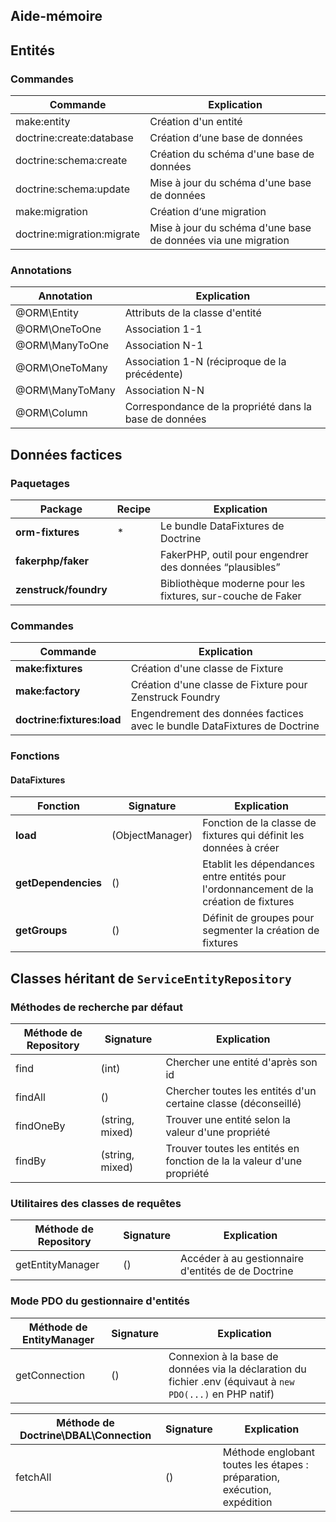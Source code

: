## Aide-mémoire

## Entités

### Commandes

| Commande                   | Explication                                                   |
|----------------------------|---------------------------------------------------------------|
| make:entity                | Création d'un entité                                          |
| doctrine:create:database   | Création d‘une base de données                                |
| doctrine:schema:create     | Création du schéma d'une base de données                      |
| doctrine:schema:update     | Mise à jour du schéma d'une base de données                   |
| make:migration             | Création d‘une migration                                      |
| doctrine:migration:migrate | Mise à jour du schéma d'une base de données via une migration |

### Annotations

| Annotation               | Explication                                                  |
|--------------------------|--------------------------------------------------------------|
| @ORM\Entity              | Attributs de la classe d'entité                              |
| @ORM\OneToOne            | Association 1-1                                              |
| @ORM\ManyToOne           | Association N-1                                              |
| @ORM\OneToMany           | Association 1-N (réciproque de la précédente)                |
| @ORM\ManyToMany          | Association N-N                                              |
| @ORM\Column              | Correspondance de la propriété dans la base de données       |

## Données factices

### Paquetages

| Package               | Recipe | Explication                                                 |
|-----------------------|--------|-------------------------------------------------------------|
| **orm-fixtures**      | *      | Le bundle DataFixtures de Doctrine                          |
| **fakerphp/faker**    |        | FakerPHP, outil pour engendrer des données “plausibles”     |
| **zenstruck/foundry** |        | Bibliothèque moderne pour les fixtures, sur-couche de Faker |

### Commandes

| Commande                   | Explication                                                               |
|----------------------------|---------------------------------------------------------------------------|
| **make:fixtures**          | Création d'une classe de Fixture                                          |
| **make:factory**           | Création d'une classe de Fixture pour Zenstruck Foundry                   |
| **doctrine:fixtures:load** | Engendrement des données factices avec le bundle DataFixtures de Doctrine |

### Fonctions

#### DataFixtures

| Fonction            | Signature       | Explication                                                                            |
|---------------------|-----------------|----------------------------------------------------------------------------------------|
| **load**            | (ObjectManager) | Fonction de la classe de fixtures qui définit les données à créer                      |
| **getDependencies** | ()              | Etablit les dépendances entre entités pour l'ordonnancement de la création de fixtures |
| **getGroups**       | ()              | Définit de groupes pour segmenter la création de fixtures                              |


## Classes héritant de `ServiceEntityRepository`

### Méthodes de recherche par défaut

| Méthode de Repository | Signature       | Explication                                                            |
|-----------------------|-----------------|------------------------------------------------------------------------|
| find                  | (int)           | Chercher une entité d'après son id                                     |
| findAll               | ()              | Chercher toutes les entités d'un certaine classe (déconseillé)         |
| findOneBy             | (string, mixed) | Trouver une entité selon la valeur d'une propriété                     |
| findBy                | (string, mixed) | Trouver toutes les entités en fonction de la la valeur d'une propriété |

### Utilitaires des classes de requêtes

| Méthode de Repository | Signature | Explication                                        |
|-----------------------|-----------|----------------------------------------------------|
| getEntityManager      | ()        | Accéder à au gestionnaire d'entités de de Doctrine |

### Mode PDO du gestionnaire d'entités

| Méthode de EntityManager | Signature | Explication                                                                                                |
|--------------------------|-----------|------------------------------------------------------------------------------------------------------------|
| getConnection            | ()        | Connexion à la base de données via la déclaration du fichier .env (équivaut à `new PDO(...)` en PHP natif) |

| Méthode de Doctrine\DBAL\Connection | Signature | Explication                                                              |
|-------------------------------------|-----------|--------------------------------------------------------------------------|
| fetchAll                            | ()        | Méthode englobant toutes les étapes : préparation, exécution, expédition |
